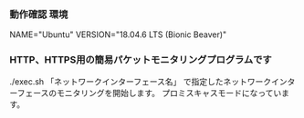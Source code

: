 ### 動作確認 環境 ###
NAME="Ubuntu"
VERSION="18.04.6 LTS (Bionic Beaver)"

### HTTP、HTTPS用の簡易パケットモニタリングプログラムです ###
./exec.sh 「ネットワークインターフェース名」
で指定したネットワークインターフェースのモニタリングを開始します。
プロミスキャスモードになっています。